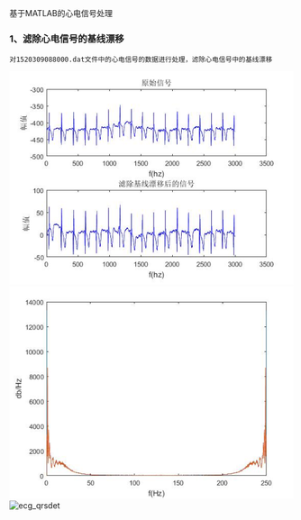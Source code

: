 
基于MATLAB的心电信号处理
### 1、滤除心电信号的基线漂移
    对1520309088000.dat文件中的心电信号的数据进行处理，滤除心电信号中的基线漂移
![ecg_est](https://github.com/guangyubin/SmartHealth/blob/master/2018/students/S201815061/figure/ecg_est.jpg)
![ecg_power](https://github.com/guangyubin/SmartHealth/blob/master/2018/students/S201815061/figure/ecg_power.jpg)
![ecg_qrsdet]()

   
